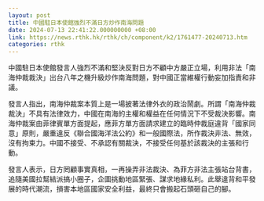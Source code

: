 ```yaml
---
layout: post
title: 中國駐日本使館強烈不滿日方炒作南海問題
date: 2024-07-13 22:41:22.000000000 +08:00
link: https://news.rthk.hk/rthk/ch/component/k2/1761477-20240713.htm
categories: rthk
---
```


中國駐日本使館發言人強烈不滿和堅決反對日方不顧中方嚴正立場，利用非法「南海仲裁裁決」出台八年之機升級炒作南海問題，對中國正當維權行動妄加指責和非議。

發言人指出，南海仲裁案本質上是一場披著法律外衣的政治鬧劇。所謂「南海仲裁裁決」不具有法律效力，中國在南海的主權和權益在任何情況下不受裁決影響。南海仲裁案由菲律賓單方面提起，應菲方單方面請求建立的臨時仲裁庭違背「國家同意」原則，嚴重違反《聯合國海洋法公約》和一般國際法，所作裁決非法、無效，沒有拘束力。中國不接受、不承認有關裁決，不接受任何基於該裁決的主張和行動。 

發言人表示，日方罔顧事實真相，一再操弄非法裁決、為菲方非法主張站台背書，追隨美國拉幫結派搞小圈子，企圖挑動地區緊張、謀求地緣私利。此舉違背和平發展的時代潮流，損害本地區國家安全利益，最終只會搬起石頭砸自己的腳。
